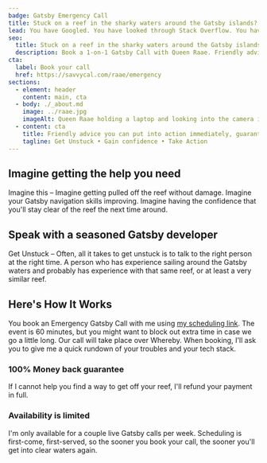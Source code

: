 ```yaml
---
badge: Gatsby Emergency Call
title: Stuck on a reef in the sharky waters around the Gatsby islands?
lead: You have Googled. You have looked through Stack Overflow. You have tried to get help in the Gatsby Discord. But you are still stuck on that reef. You are ready to give up! To abandon ship!
seo:
  title: Stuck on a reef in the sharky waters around the Gatsby islands?
  description: Book a 1-on-1 Gatsby Call with Queen Raae. Friendly advice you can put into action immediately, guaranteed!
cta:
  label: Book your call
  href: https://savvycal.com/raae/emergency
sections:
  - element: header
    content: main, cta
  - body: ./_about.md
    image: ../raae.jpg
    imageAlt: Queen Raae holding a laptop and looking into the camera in her signature green dress.
  - content: cta
    title: Friendly advice you can put into action immediately, guaranteed.
    tagline: Get Unstuck • Gain confidence • Take Action
---
```


## Imagine getting the help you need

Imagine this – Imagine getting pulled off the reef without damage. Imagine your Gatsby navigation skills improving. Imagine having the confidence that you'll stay clear of the reef the next time around.

## Speak with a seasoned Gatsby developer

Get Unstuck – Often, all it takes to get unstuck is to talk to the right person at the right time. A person who has experience sailing around the Gatsby waters and probably has experience with that same reef, or at least a very similar reef.

## Here's How It Works

You book an Emergency Gatsby Call with me using [my scheduling link](https://savvycal.com/raae/emergency). The event is 60 minutes, but you might want to block out extra time in case we go a little long. Our call will take place over Whereby. When booking, I'll ask you to give me a quick rundown of your troubles and your tech stack.

### 100% Money back guarantee

If I cannot help you find a way to get off your reef, I'll refund your payment in full.

### Availability is limited

I'm only available for a couple live Gatsby calls per week. Scheduling is first-come, first-served, so the sooner you book your call, the sooner you'll get into clear waters again.
